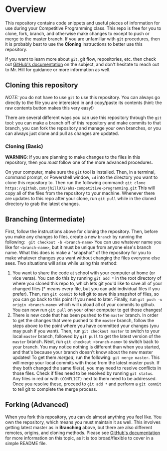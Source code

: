 # Overview
This repository contains code snippets and useful pieces of information for use
during your Competitive Programming class.
This repo is free for you to clone, fork, branch, and otherwise make changes to
except to push or merge to the master branch. If you are unfamiliar with `git`
procedures, then it is probably best to use the **Cloning** instructions to better
use this repository.

If you want to learn more about `git`, git flow, repositories, etc. then check
out [GitHub's documentation](https://docs.github.com/en) on the subject, and don't hesitate to reach out
to Mr. Hill for guidance or more information as well.

## Cloning this repository
_NOTE:_ you do not have to use `git` to use this repository. You can always go
directly to the file you are interested in and copy/paste its contents (hint:
the raw contents button makes this very easy!)

There are several different ways you can use this repository through the `git`
tool: you can make a branch off of this repository and make commits to that
branch, you can fork the repository and manage your own branches, or you can
always just clone and pull as changes are updated.

### Cloning (Basic)
**WARNING**: If you are planning to make changes to the files in this
repository, then you _must_ follow one of the more advanced procedures.

On your computer, make sure the `git` tool is installed. Then, in a terminal,
command prompt, or Powershell window, `cd` into the directory you want to clone
this repository to. Then run the following command:
`git clone https://github.com/jhill072/ahs-competitive-programming.git`
This will copy all of the files from the repository to your machine. Whenever
there are updates to this repo after your clone, run `git pull` while in the
cloned directory to grab the latest changes.

## Branching (Intermediate)
First, follow the instructions above for cloning the repository. Then, before
you make any changes to files, create a new `branch` by running the following:
` git checkout -b <branch-name>`
You can use whatever name you like for `<branch-name>`, but it must be unique
from anyone else's branch name. What this does is make a "snapshot" of the
repository for you to make whatever changes you want without changing the files
everyone else sees. Two situations will arise while using this method:
1. You want to share the code at school with your computer at home (or vice
versa). You can do this by running `git add *` in the root directory of where
you cloned this repo to, which lets git you'd like to save all of your changed
files (* means every file, but you can add individual files if you prefer).
Then, run `git commit` to tell git to save this snapshot of files, so you can
go back to this point if you need to later. Finally, run
`git push -u origin <branch-name>` which will upload all of your commits to
github. You can now run `git pull` on your other computer to get those changes!
2. There is new code that has been pushed to the `master` branch. In order to
get the changes that were pushed to the `master` branch, follow the steps above
to the point where you have committed your changes (you may push if you want).
Then, run `git checkout master` to switch to your local `master` branch,
followed by `git pull` to get the latest version of the `master` branch.
Next, run `git checkout <branch-name>` to switch back to your branch. You may
notice nothing is different than when you started, and that's because your
branch doesn't know about the new master updates! To get them _merged_, run the
following: `git merge master`. This will merge your local commits with those
from the latest master push. If they both changed the same file(s), you may need
to resolve conflicts in those files. Check if files need to be resolved by
running `git status`. Any files in red or with `(CONFLICT)` next to them need to
be addressed. Once you resolve these, proceed to `git add *` and perform a
`git commit` to tell git to complete the merge process.

## Forking (Advanced)
When you fork this repository, you can do almost anything you feel like. You own
the repository, which means you must maintain it as well. This involves getting
latest master as in **Branching** above, but there are also different remotes,
origins, and cloning methods. Please see [GitHub's documentation](https://docs.github.com/en/enterprise/2.13/user/articles/fork-a-repo)
for more information on this topic, as it is too broad/flexible to cover in a
simple README file.
